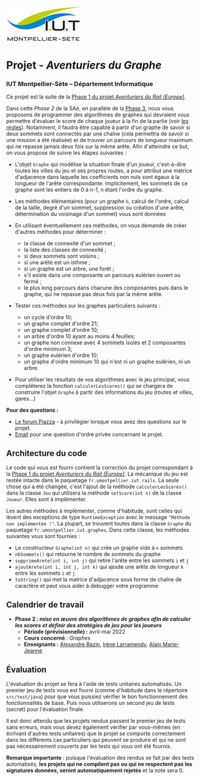 ![](ressources/logo.jpeg)

# Projet - *Aventuriers du Graphe*


### IUT Montpellier-Sète – Département Informatique

Ce projet est la suite de la [Phase 1 du projet _Aventuriers du Rail (Europe)_](https://gitlabinfo.iutmontp.univ-montp2.fr/dev-objets/aventuriers-du-rail).

Dans cette *Phase 2* de la SAé, en parallèle de la [Phase 3](https://gitlabinfo.iutmontp.univ-montp2.fr/ihm/railsihm), nous vous proposons de programmer des algorithmes de graphes qui devraient vous permettre d'évaluer le score de chaque joueur à la fin de la partie (voir [les règles](documents/Les%20Aventuriers%20du%20Rail%20-%20Règles.pdf)). 
Notamment, il faudra être capable à partir d'un graphe de savoir si deux sommets sont connectés par une chaîne (cela permettra de savoir si une mission a été réalisée) et de trouver un parcours de longueur maximum qui ne repasse jamais deux fois sur la même arête.
Afin d'atteindre ce but, on vous propose de suivre les étapes suivantes :

* L'objet `Graphe` qui modélise la situation finale d'un joueur, c'est-à-dire toutes les villes du jeu et ses propres routes, a pour attribut une matrice d'adjacence dans laquelle les coefficients non nuls sont égaux à la longueur de l'arête correspondante. Implicitement, les sommets de ce graphe sont les entiers de 0 à n-1, n étant l'ordre du graphe.
* Les méthodes élémentaires (pour un graphe `G`, calcul de l'ordre, calcul de la taille, degré d'un sommet, suppression ou création d'une arête, détermination du voisinage d'un sommet) vous sont données
* En utilisant éventuellement ces méthodes, on vous demande de créer d'autres méthodes pour déterminer : 
    * la classe de connexité d'un sommet ;
    * la liste des classes de connexité ;
    * si deux sommets sont voisins ;
    * si une arête est un isthme ;
    * si un graphe est un arbre, une forêt ;
    * s'il existe dans une composante un parcours eulérien ouvert ou fermé ;
    * le plus long parcours dans chacune des composantes puis dans le graphe, qui ne repasse pas deux fois par la même arête.
    
* Tester ces méthodes sur les graphes particuliers suivants :
    * un cycle d'ordre 10;
    * un graphe complet d'ordre 21;
    * un graphe complet d'ordre 10;
    * un arbre d'ordre 10 ayant au moins 4 feuilles;
    * un graphe non connexe avec 4 sommets isolés et 2 composantes d'ordre minimum 3;
    * un graphe eulérien d'ordre 10;
    * un graphe d'ordre minimum 10 qui n'est ni un graphe eulérien, ni un arbre.
    
* Pour utiliser les résultats de vos algorithmes avec le jeu principal, vous compléterez la fonction `calculerLesScores()` qui se chargera de construire l'objet `Graphe` à partir des informations du jeu (routes et villes, gares...)


**Pour des questions :**
* [Le forum Piazza](https://piazza.com/class/l29icdb0ztjho) - à privilégier lorsque vous avez des questions sur le projet.
* [Email](mailto:alain.marie-jeanne@umontpellier.fr) pour une question d'ordre privée concernant le projet.

## Architecture du code

Le code qui vous est fourni contient la correction du projet correspondant à la [Phase 1 du projet _Aventuriers du Rail (Europe)_](https://gitlabinfo.iutmontp.univ-montp2.fr/dev-objets/aventuriers-du-rail). La mécanique du jeu est restée intacte dans le paquetage `fr.umontpellier.iut.rails`. La seule chose qui a été changée, c'est l'ajout de la méthode `calculerLesScores()` dans la classe `Jeu` qui utilisera la méthode `setScore(int n)` de la classe `Joueur`. Elles sont à implémenter.

Les autres méthodes à implémenter, comme d'habitude, sont celles qui lèvent des exceptions de type `RuntimeException` avec le message `"Méthode non implémentée !"`. La plupart, se trouvent toutes dans la classe `Graphe` du paquetage `fr.umontpellier.iut.graphes`. Dans cette classe, les méthodes suivantes vous sont fournies :
* Le constructeur `Graphe(int n)` qui crée un graphe vide à `n` sommets
* `nbSommets()` qui retourne le nombre de sommets du graphe
* `supprimeArete(int i, int j)` qui retire l'arête entre les sommets `i` et `j`
* `ajoutArete(int i, int j, int k)` qui ajoute une arête de longueur `k` entre les sommets `i` et `j`
* `toString()` qui met la matrice d'adjacence sous forme de chaîne de caractère et peut vous aider à debugger votre programme

## Calendrier de travail
* **Phase 2 : _mise en œuvre des algorithmes de graphes afin de calculer les scores et définir des stratégies de jeu pour les joueurs_**
  * **Période (prévisionnelle) :** avril-mai 2022
  * **Cours concerné** : _Graphes_
  * **Enseignants :**
      [Alexandre Bazin](mailto:alexandre.bazin@umontpellier.fr),
      [Irène Larramendy](mailto:irene.larramendy-valverde@umontpellier.fr),
      [Alain Marie-Jeanne](mailto:alain.marie-jeanne@umontpellier.fr)

## Évaluation

L'évaluation du projet se fera à l'aide de tests unitaires automatisés. Un premier jeu de tests vous est fourni (comme d'habitude dans le répertoire `src/test/java`) pour que vous puissiez vérifier le bon fonctionnement des fonctionnalités de base. Puis nous utiliserons un second jeu de tests (secret) pour l'évaluation finale.

Il est donc attendu que les projets rendus passent le premier jeu de tests sans erreurs, mais vous devez également vérifier par vous-mêmes (en écrivant d'autres tests unitaires) que le projet se comporte correctement dans les différents cas particuliers qui peuvent se produire et qui ne sont pas nécessairement couverts par les tests qui vous ont été fournis.

**Remarque importante** : puisque l'évaluation des rendus se fait par des tests automatisés, **les projets qui ne compilent pas ou qui ne respectent pas les signatures données, seront automatiquement rejetés** et la note sera 0.

